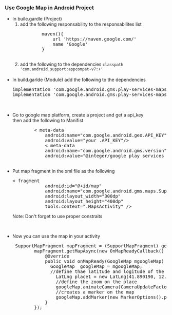 <h3>Use Google Map in Android Project</h3>
<ul>
<li>
In buile.gardle (Project)
<ol>
<li>add the following responsability to the responsabilites list
<pre>
        maven(){
            url 'https://maven.google.com/'
            name 'Google'
        }
        </pre>
        </li>
        <li>add the following to the dependencies
                <code>classpath 'com.android.support:appcompat-v7:+'</code>
</li>
</ol>
</li>
                <br>

<li> In build.garlde (Module) add the following to the dependencies
<pre>
implementation 'com.google.android.gms:play-services-maps:17.0.0'
implementation 'com.google.android.gms:play-services-maps:+'

</pre>
</li>
        <br>

<li>Go to google map platform, create a project and get a api_key
<br>
then add the following to Manifist
<pre>
        &lt meta-data
            android:name="com.google.android.geo.API_KEY"
            android:value="your .API_KEY"/>
            < meta-data
            android:name="com.google.android.gms.version"
            android:value="@integer/google_play_services_version"/>
</pre>
</li>
        <br>

<li>Put map fragment in the xml file  as the following

<pre>
&lt fragment
            android:id="@+id/map"
            android:name="com.google.android.gms.maps.SupportMapFragment"
            android:layout_width="300dp"
            android:layout_height="400dp"
            tools:context=".MapsActivity" /&gt
</pre>
<mar>Note: Don't forget to use proper constraits</mark></li>
        <br>

<li>
Now you can use the map in your activity
<pre>
 SupportMapFragment mapFragment = (SupportMapFragment) getSupportFragmentManager().findFragmentById(R.id.map);
        mapFragment.getMapAsync(new OnMapReadyCallback() {
            @Override
            public void onMapReady(GoogleMap mgoogleMap) {
              GoogleMap  googleMap = mgoogleMap;
              //define thae latitude and logitude of the desired place
                LatLng place1 = new LatLng(41.890190, 12.492150);
                //define the zoom on the place
                googleMap.animateCamera(CameraUpdateFactory.newLatLngZoom(new LatLng(44.4, 12.4), 5));
                //creates a marker on the map
                googleMap.addMarker(new MarkerOptions().position(place1));
            }
        });
        </pre>
</li>
</ul>
